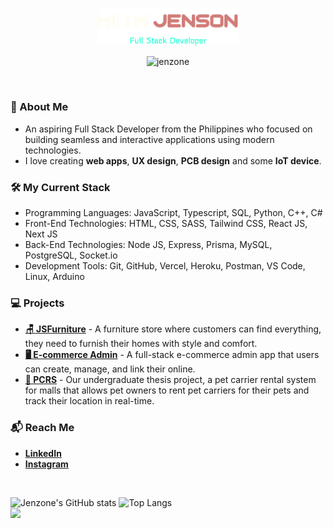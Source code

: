 <p align="center"><a href="https://jensoncaparida.me"><img width="45%" alt="Hello, I'm Anurag. I do open source!" src="./assets/readme-header.png" /></a></p>
<p align='center'><img src="https://komarev.com/ghpvc/?username=jenzone&label=Profile%20Views&color=0e75b6&style=for-the-badge" alt="jenzone" /></p>

<br />

### 🧐 About Me 

- An aspiring Full Stack Developer from the Philippines who focused on building seamless and interactive applications using modern technologies.
- I love creating **web apps**, **UX design**, **PCB design** and some **IoT device**.

### 🛠 My Current Stack

- Programming Languages: JavaScript, Typescript, SQL, Python, C++, C# 
- Front-End Technologies: HTML, CSS, SASS, Tailwind CSS, React JS, Next JS 
- Back-End Technologies: Node JS, Express, Prisma, MySQL, PostgreSQL, Socket.io 
- Development Tools: Git, GitHub, Vercel, Heroku, Postman, VS Code, Linux, Arduino

### 💻 Projects

- **[🪑 JSFurniture](https://jsfurniture.vercel.app/)** - A furniture store where customers can find everything, they need to furnish their homes with style and comfort.
- **[🖥️ E-commerce Admin](https://ecommerce-admin-woad-eta.vercel.app/)** - A full-stack e-commerce admin app that users can create, manage, and link their online.
- **[🧳 PCRS](https://pet-carrier-rms.vercel.app/)** - Our undergraduate thesis project, a pet carrier rental system for malls that allows pet owners to rent pet carriers for 
their pets and track their location in real-time.

### 📬 Reach Me

- **[LinkedIn](https://www.linkedin.com/in/jensoncaparida/)**
- **[Instagram](https://www.instagram.com/jenzoone)**

<br/>

![Jenzone's GitHub stats](https://github-readme-stats.vercel.app/api?username=jenzone&show_icons=true&theme=aura_dark&hide_border=false)
![Top Langs](https://github-readme-stats.vercel.app/api/top-langs/?username=jenzone&layout=compact&theme=aura_dark&hide_border=false)<br/>
![](https://github-readme-streak-stats.herokuapp.com/?user=jenzone&theme=aura_dark&hide_border=false&count_private=true)
